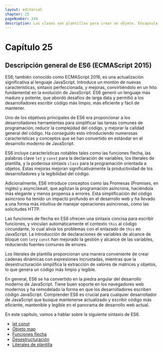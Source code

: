 ```yaml
---
layout: editorial
chapter: 25
pageNumber: 244
description: Las clases son plantillas para crear un objeto. Encapsula datos con código para trabajar con datos. La palabra clave class se utiliza para crear una clase. 
---
```



# Capítulo 25

## Descripción general de ES6 (ECMAScript 2015)

ES6, también conocido como ECMAScript 2016, es una actualización significativa al lenguaje JavaScript. Introduce un montón de nuevas características, sintaxis perfeccionada, y mejoras, convirtiéndolo en un hito fundamental en la evolución de JavaScript. ES6 generó un lenguaje más maduro y potente, que abordó desafíos de larga data y permitió a los desarrolladores escribir código más limpio, más eficiente y fácil de mantener.

Uno de los objetivos principales de ES6 era proporcionar a los desarrolladores herramientas para simplificar las tareas comunes de programación, reducir la complejidad del código, y mejorar la calidad general del código. Ha conseguido esto introduciendo numerosas características y conceptos que se han convertido en estándar en el desarrollo moderno de JavaScript.

ES6 incluye características notables tales como las funciones flecha, las palabras clave `let` y `const` para la declaración de variables, los literales de plantilla, y la poderosa sintaxis `class` para la programación orientada a objetos. Estas mejoras mejoran significativamente la productividad de los desarrolladores y la legibilidad del código.

Adicionalmente, ES6 introduce conceptos como las Promesas (Promises, en inglés) y async/await, que agilizan la programación asíncrona, haciéndola más elegante y menos propensa a errores. Esta simplificación del código asíncrono ha tenido un impacto profundo en el desarrollo web y ha llevado a una forma más intuitiva de manejar operaciones asíncronas, como las solicitudes HTTP.

Las funciones de flecha en ES6 ofrecen una sintaxis concisa para escribir funciones, y vinculan automáticamente el contexto `this` al código circundante, lo cual alivia los problemas con el enlazado de `this` en JavaScript. La introducción de declaraciones de variables de alcance de bloque con `let`y `const` han mejorado la gestión y alcance de las variables, reduciendo fuentes comunes de errores.

Los literales de plantilla proporcionan una manera conveniente de crear cadenas dinámicas con expresiones incrustadas, mientras que la desestructuración simplifica la extracción de valores de matrices y objetos, lo que genera un código más limpio y legible.

En general, ES6 se ha convertido en la piedra angular del desarrollo moderno de JavaScript. Tiene buen soporte en los navegadores web modernos y ha remodelado la forma en que los desarrolladores escriben código JavaScript. Comprender ES6 es crucial para cualquier desarrollador de JavaScript que busque mantenerse actualizado y escribir código más eficiente, mantenible y legible en el panorama de desarrollo web actual.

En este capítulo, vamos a hablar sobre la siguiente sintaxis de ES6.

* [let const](./let-const.md)
* [Objeto map](./map.md)
* [Funciones flecha](./arrow-functions.md)
* [Desestructuración](./destructuring.md)
* [Literales de plantilla](./template-literals.md)
